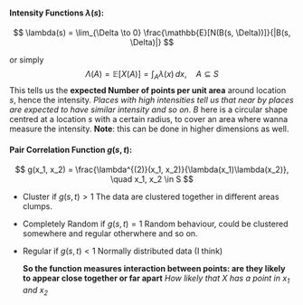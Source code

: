 #### **Intensity Functions $\lambda (s)$**:
$$
\lambda(s) = \lim_{\Delta \to 0} \frac{\mathbb{E}[N(B(s, \Delta))]}{|B(s, \Delta)|}
$$

or simply $$
\Lambda(A) = \mathbb{E}[X(A)] = \int_A \lambda(x) \, dx, \quad A \subseteq S
$$
	This tells us the **expected Number of points per unit area** around location $s$, hence the intensity.
	*Places with high intensities tell us that near by places are expected to have similar intensity and so on*.
	$B$ here is a circular shape centred at a location $s$ with a certain  radius, to cover an area where wanna measure the intensity.
	**Note**: this can be done in higher dimensions as well.
	

#### Pair Correlation Function $g(s,t)$:

$$
g(x_1, x_2) = \frac{\lambda^{(2)}(x_1, x_2)}{\lambda(x_1)\lambda(x_2)}, \quad x_1, x_2 \in S
$$

- Cluster if $g(s,t)>1$
		The data are clustered together in different areas clumps.
- Completely Random if  $g(s,t)=1$
		Random behaviour, could be clustered somewhere and regular otherwhere and so on.
- Regular if $g(s,t)<1$
		Normally distributed data (I think)

	**So the function measures interaction between points: are they likely to appear close together or far apart**
	*How likely that $X$ has a point in $x_1$ and $x_2$*

